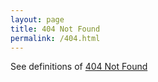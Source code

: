 ```yaml
---
layout: page
title: 404 Not Found
permalink: /404.html
---
```


See definitions of [404 Not Found](https://developer.mozilla.org/en-US/docs/Web/HTTP/Reference/Status/404)

